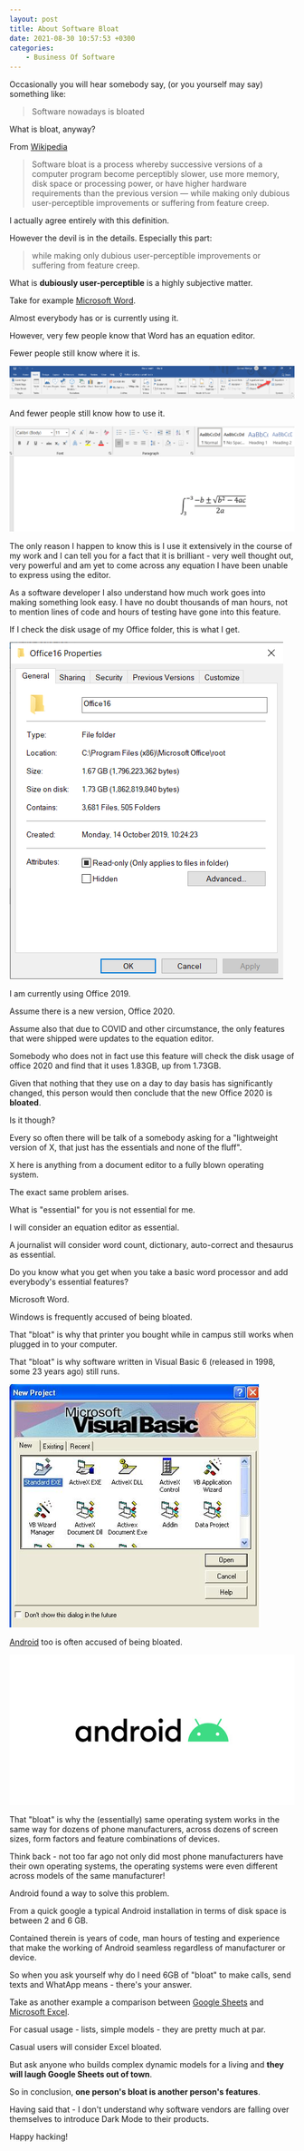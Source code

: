 ```yaml
---
layout: post
title: About Software Bloat
date: 2021-08-30 10:57:53 +0300
categories:
    - Business Of Software
---
```

Occasionally you will hear somebody say, (or you yourself may say) something like:

> Software nowadays is bloated

What is bloat, anyway?

From [Wikipedia](https://en.wikipedia.org/wiki/Software_bloat)

> Software bloat is a process whereby successive versions of a computer program become perceptibly slower, use more memory, disk space or processing power, or have higher hardware requirements than the previous version — while making only dubious user-perceptible improvements or suffering from feature creep.

I actually agree entirely with this definition.

However the devil is in the details. Especially this part:

> while making only dubious user-perceptible improvements or suffering from feature creep.

What is **dubiously user-perceptible** is a highly subjective matter.

Take for example [Microsoft Word](https://www.microsoft.com/en-us/microsoft-365/word).

Almost everybody has or is currently using it.

However, very few people know that Word has an equation editor.

Fewer people still know where it is.

![](../images/2021/08/EquationEditorMenu.png)

And fewer people still know how to use it.

![](../images/2021/08/EquationEditor.png)

The only reason I happen to know this is I use it extensively in the course of my work and I can tell you for a fact that it is brilliant - very well thought out, very powerful and am yet to come across any equation I have been unable to express using the editor.

As a software developer I also understand how much work goes into making something look easy. I have no doubt thousands of man hours, not to mention lines of code and hours of testing have gone into this feature.

If I check the disk usage of my Office folder, this is what I get.

![](../images/2021/08/OfficeUsage.png)

I am currently using Office 2019.

Assume there is a new version, Office 2020.

Assume also that due to COVID and other circumstance, the only features that were shipped were updates to the equation editor.

Somebody who does not in fact use this feature will check the disk usage of office 2020 and find that it uses 1.83GB, up from 1.73GB.

Given that nothing that they use on a day to day basis has significantly changed, this person would then conclude that the new Office 2020 is **bloated**.

Is it though?

Every so often there will be talk of a somebody asking for a "lightweight version of X, that just has the essentials and none of the fluff".

X here is anything from a document editor to a fully blown operating system.

The exact same problem arises.

What is "essential" for you is not essential for me.

I will consider an equation editor as essential.

A journalist will consider word count, dictionary, auto-correct and thesaurus as essential.

Do you know what you get when you take a basic word processor and add everybody's essential features?

Microsoft Word.

Windows is frequently accused of being bloated.

That "bloat" is why that printer you bought while in campus still works when plugged in to your computer.

That "bloat" is why software written in Visual Basic 6 (released in 1998, some 23 years ago) still runs.

![](../images/2021/08/VisualBasic6.png)

[Android](https://www.android.com/) too is often accused of being bloated.

![](../images/2021/08/Android.png)

That "bloat" is why the (essentially) same operating system works in the same way for dozens of phone manufacturers, across dozens of screen sizes, form factors and feature combinations of devices.

Think back - not too far ago not only did most phone manufacturers have their own operating systems, the operating systems were even different across models of the same manufacturer!

Android found a way to solve this problem.

From a quick google a typical Android installation in terms of disk space is between 2 and 6 GB.

Contained therein is years of code, man hours of testing and experience that make the working of Android seamless regardless of manufacturer or device.

So when you ask yourself why do I need 6GB of "bloat" to make calls, send texts and WhatApp means - there's your answer.

Take as another example a comparison between [Google Sheets](https://www.google.com/sheets/about/) and [Microsoft Excel](https://www.microsoft.com/en-us/microsoft-365/excel).

For casual usage - lists, simple models - they are pretty much at par.

Casual users will consider Excel bloated.

But ask anyone who builds complex dynamic models for a living and **they will laugh Google Sheets out of town**.

So in conclusion, **one person's bloat is another person's features**.

Having said that - I don't understand why software vendors are falling over themselves to introduce Dark Mode to their products.

Happy hacking!